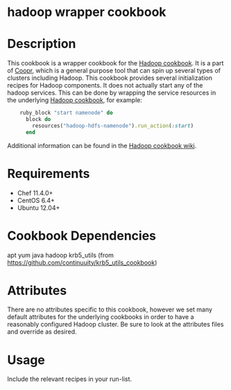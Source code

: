 # hadoop wrapper cookbook

# Description

This cookbook is a wrapper cookbook for the [Hadoop cookbook](https://github.com/continuuity/hadoop_cookbook).  It is a part of [Coopr](https://github.com/caskdata/coopr), which is a general purpose tool that can spin up several types of clusters including Hadoop.  This cookbook provides several initialization recipes for Hadoop components.  It does not actually start any of the hadoop services.  This can be done by wrapping the service resources in the underlying [Hadoop cookbook](https://github.com/continuuity/hadoop_cookbook), for example:
```ruby
    ruby_block "start namenode" do
      block do
        resources("hadoop-hdfs-namenode").run_action(:start)
      end 
```

Additional information can be found in the [Hadoop cookbook wiki](https://github.com/continuuity/hadoop_cookbook/wiki/Wrapping-this-cookbook).


# Requirements

* Chef 11.4.0+
* CentOS 6.4+
* Ubuntu 12.04+


# Cookbook Dependencies

apt
yum
java
hadoop
krb5_utils (from https://github.com/continuuity/krb5_utils_cookbook)

# Attributes

There are no attributes specific to this cookbook, however we set many default attributes for the underlying cookbooks in order to have a reasonably configured Hadoop cluster.  Be sure to look at the attributes files and override as desired.


# Usage

Include the relevant recipes in your run-list.



